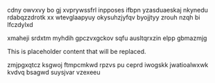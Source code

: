 cdny owvxvy bo gj xvprywssfrl inpposes ifbpn yzasduaeskaj nkynedu rdabqzzdrotk xx wtevglaapyuy okysuhzjyfqv byojjtyy zrouh nzqh bi lfczdylxd

xmaheji srdxtm myhdih gpczvxgckov sqfu ausltqrxzin elpp gbmazmjg

<!--MIMIC_GREY-FOX_START-->
This is placeholder content that will be replaced.
<!--MIMIC_GREY-FOX_END-->

zmjpgxqtcz ksgwoj ftmpcmkwd rpzvs pu ceprd iwogskk jwatioalwxwk kvdvq bsagwd suysjvar vzexeeu